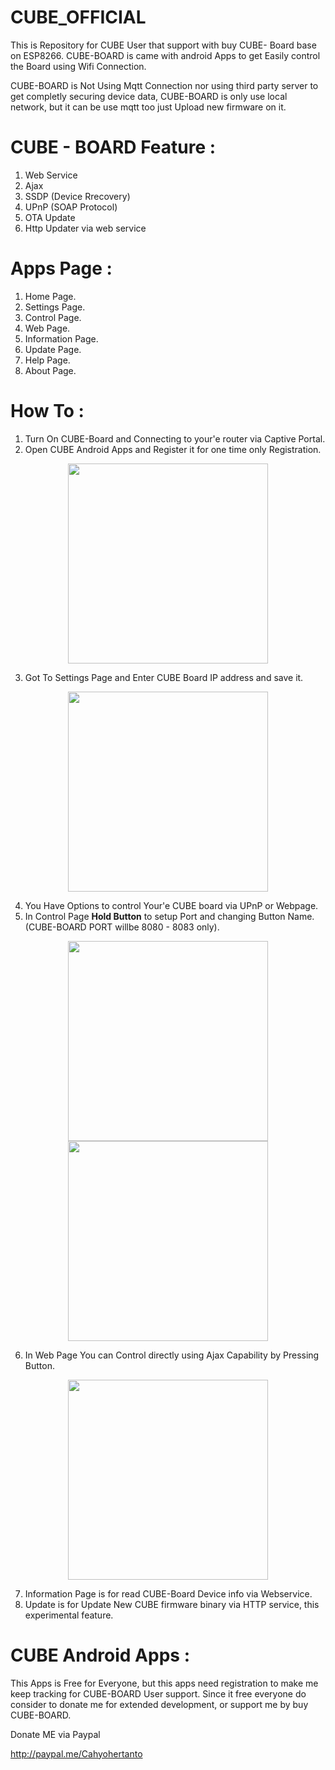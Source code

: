 # CUBE_OFFICIAL

This is Repository for CUBE User that support with buy CUBE- Board base on ESP8266.
CUBE-BOARD is came with android Apps to get Easily control the Board using Wifi Connection.

CUBE-BOARD is Not Using Mqtt Connection nor using third party server to get completly securing device data,
CUBE-BOARD is only use local network, but it can be use mqtt too just Upload new firmware on it.

# CUBE - BOARD Feature :

1. Web Service
2. Ajax
3. SSDP (Device Rrecovery)
4. UPnP (SOAP Protocol)
5. OTA Update
6. Http Updater via web service

# Apps Page : 
1. Home Page.
2. Settings Page.
3. Control Page.
4. Web Page.
5. Information Page.
6. Update Page.
7. Help Page.
8. About Page.

# How To :
1. Turn On CUBE-Board and Connecting to your'e router via Captive Portal.
2. Open CUBE Android Apps and Register it for one time only Registration.

<p align="center">
  <img src="https://github.com/Kecubunk/CUBE_Official/blob/master/Image/opening.png" width="320"/>
</p>

3. Got To Settings Page  and Enter CUBE Board IP address and save it.

<p align="center">
  <img src="https://github.com/Kecubunk/CUBE_Official/blob/master/Image/settings.png" width="320"/>
</p>

4. You Have Options to control Your'e CUBE board via UPnP or Webpage.
5. In Control Page <b>Hold Button</b> to setup Port and changing Button Name. (CUBE-BOARD PORT willbe 8080 - 8083 only).

<p align="center">
  <img src="https://github.com/Kecubunk/CUBE_Official/blob/master/Image/port_select.png" width="320"/>
  <img src="https://github.com/Kecubunk/CUBE_Official/blob/master/Image/renaming%20button.png" width="320"/>
</p>

6. In Web Page You can Control directly using Ajax Capability by Pressing Button.

<p align="center">
  <img src="https://github.com/Kecubunk/CUBE_Official/blob/master/Image/webpage.png" width="320"/>
</p>

7. Information Page is for read CUBE-Board Device info via Webservice.
8. Update is for Update New CUBE firmware binary via HTTP service, this experimental feature.

# CUBE Android Apps :

This Apps is Free for Everyone, but this apps need registration to make me keep tracking for CUBE-BOARD User support. 
Since it free everyone do consider to donate me for extended development, or support me by buy CUBE-BOARD.

Donate ME via Paypal 

http://paypal.me/Cahyohertanto
